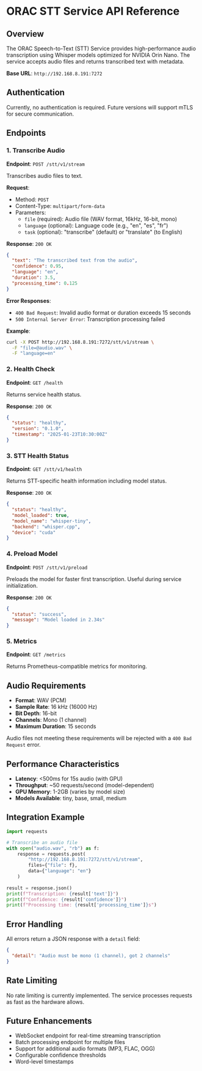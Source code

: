 # ORAC STT Service API Reference

## Overview

The ORAC Speech-to-Text (STT) Service provides high-performance audio transcription using Whisper models optimized for NVIDIA Orin Nano. The service accepts audio files and returns transcribed text with metadata.

**Base URL**: `http://192.168.8.191:7272`

## Authentication

Currently, no authentication is required. Future versions will support mTLS for secure communication.

## Endpoints

### 1. Transcribe Audio

**Endpoint**: `POST /stt/v1/stream`

Transcribes audio files to text.

**Request**:
- Method: `POST`
- Content-Type: `multipart/form-data`
- Parameters:
  - `file` (required): Audio file (WAV format, 16kHz, 16-bit, mono)
  - `language` (optional): Language code (e.g., "en", "es", "fr")
  - `task` (optional): "transcribe" (default) or "translate" (to English)

**Response**: `200 OK`
```json
{
  "text": "The transcribed text from the audio",
  "confidence": 0.95,
  "language": "en",
  "duration": 3.5,
  "processing_time": 0.125
}
```

**Error Responses**:
- `400 Bad Request`: Invalid audio format or duration exceeds 15 seconds
- `500 Internal Server Error`: Transcription processing failed

**Example**:
```bash
curl -X POST http://192.168.8.191:7272/stt/v1/stream \
  -F "file=@audio.wav" \
  -F "language=en"
```

### 2. Health Check

**Endpoint**: `GET /health`

Returns service health status.

**Response**: `200 OK`
```json
{
  "status": "healthy",
  "version": "0.1.0",
  "timestamp": "2025-01-23T10:30:00Z"
}
```

### 3. STT Health Status

**Endpoint**: `GET /stt/v1/health`

Returns STT-specific health information including model status.

**Response**: `200 OK`
```json
{
  "status": "healthy",
  "model_loaded": true,
  "model_name": "whisper-tiny",
  "backend": "whisper.cpp",
  "device": "cuda"
}
```

### 4. Preload Model

**Endpoint**: `POST /stt/v1/preload`

Preloads the model for faster first transcription. Useful during service initialization.

**Response**: `200 OK`
```json
{
  "status": "success",
  "message": "Model loaded in 2.34s"
}
```

### 5. Metrics

**Endpoint**: `GET /metrics`

Returns Prometheus-compatible metrics for monitoring.

## Audio Requirements

- **Format**: WAV (PCM)
- **Sample Rate**: 16 kHz (16000 Hz)
- **Bit Depth**: 16-bit
- **Channels**: Mono (1 channel)
- **Maximum Duration**: 15 seconds

Audio files not meeting these requirements will be rejected with a `400 Bad Request` error.

## Performance Characteristics

- **Latency**: <500ms for 15s audio (with GPU)
- **Throughput**: ~50 requests/second (model-dependent)
- **GPU Memory**: 1-2GB (varies by model size)
- **Models Available**: tiny, base, small, medium

## Integration Example

```python
import requests

# Transcribe an audio file
with open("audio.wav", "rb") as f:
    response = requests.post(
        "http://192.168.8.191:7272/stt/v1/stream",
        files={"file": f},
        data={"language": "en"}
    )
    
result = response.json()
print(f"Transcription: {result['text']}")
print(f"Confidence: {result['confidence']}")
print(f"Processing time: {result['processing_time']}s")
```

## Error Handling

All errors return a JSON response with a `detail` field:

```json
{
  "detail": "Audio must be mono (1 channel), got 2 channels"
}
```

## Rate Limiting

No rate limiting is currently implemented. The service processes requests as fast as the hardware allows.

## Future Enhancements

- WebSocket endpoint for real-time streaming transcription
- Batch processing endpoint for multiple files
- Support for additional audio formats (MP3, FLAC, OGG)
- Configurable confidence thresholds
- Word-level timestamps